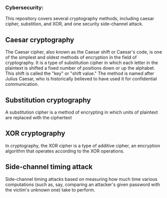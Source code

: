 ### Cybersecurity:
This repository covers several cryptography methods, including caesar cipher, substition, and XOR, and one security side-channel attack.

## Caesar cryptography
The Caesar cipher, also known as the Caesar shift or Caesar's code, is one of the simplest and oldest methods of encryption in the field of cryptography. It is a type of substitution cipher in which each letter in the plaintext is shifted a fixed number of positions down or up the alphabet. This shift is called the "key" or "shift value." The method is named after Julius Caesar, who is historically believed to have used it for confidential communication.

## Substitution cryptography
A substitution cipher is a method of encrypting in which units of plaintext are replaced with the ciphertext

## XOR cryptography
In cryptography, the XOR cipher is a type of additive cipher, an encryption algorithm that operates according to the XOR operations. 

## Side-channel timing attack
Side-channel timing attacks based on measuring how much time various computations (such as, say, comparing an attacker's given password with the victim's unknown one) take to perform.
